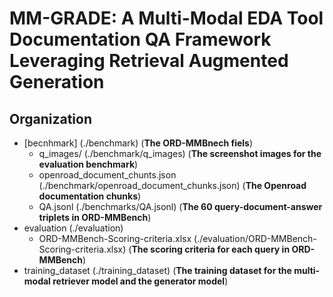 # MM-GRADE: A Multi-Modal EDA Tool Documentation QA Framework Leveraging Retrieval Augmented Generation

## Organization
- [becnhmark] (./benchmark) (**The ORD-MMBnech fiels**)
  - q_images/ (./benchmark/q_images) (**The screenshot images for the evaluation benchmark**)
  - openroad_document_chunts.json (./benchmark/openroad_document_chunks.json) (**The Openroad documentation chunks**)
  - QA.jsonl (./benchmarks/QA.jsonl) (**The 60 query-document-answer triplets in ORD-MMBench**)
- evaluation (./evaluation)
  - ORD-MMBench-Scoring-criteria.xlsx (./evaluation/ORD-MMBench-Scoring-criteria.xlsx) (**The scoring criteria for each query in ORD-MMBench**)
- training_dataset (./training_dataset) (**The training dataset for the multi-modal retriever model and the generator model**)